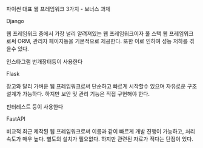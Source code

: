 파이썬 대표 웹 프레임워크 3가지 - 보너스 과제

Django

웹 프레임워크 중에서 가장 널리 알려져있는 웹 프레임워크이자 풀 스택 웹 프레임워크로써 ORM, 관리자 페이지등을 기본적으로 제공한다. 또한 이로 인하여 성능 저하를 겪을수 있다.

인스타그램 번개장터등이 사용한다

Flask

장고와 달리 가벼운 웹 프레임워크로써 단순하고 빠르게 시작할수 있으며 자유로운 구조 설계가 가능하다. 하지만 보안 및 관리 기능은 직접 구현해야 한다.

핀터레스트 등이 사용한다


FastAPI

비교적 최근 제작된 웹 프레임워크로써 이름과 같이 빠르게 개발 진행이 가능하고, 처리속도가 매우 높다. 별도의 설치가 필요없다. 하지만 관련된 자료가 적다는 단점이 있다.


